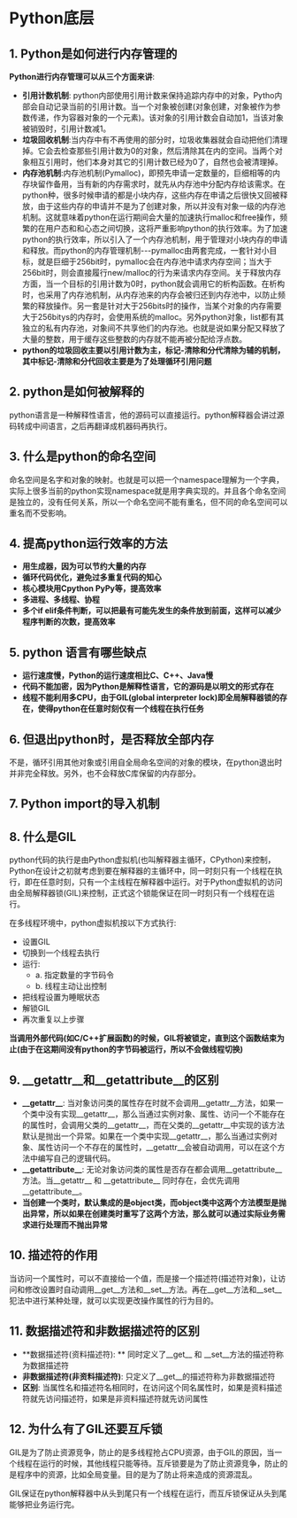 # Python底层

## 1. Python是如何进行内存管理的

**Python进行内存管理可以从三个方面来讲**:

- **引用计数机制**: python内部使用引用计数来保持追踪内存中的对象，Pytho内部会自动记录当前的引用计数。当一个对象被创建(对象创建，对象被作为参数传递，作为容器对象的一个元素)。该对象的引用计数会自动加1，当该对象被销毁时，引用计数减1。
- **垃圾回收机制**:当内存中有不再使用的部分时，垃圾收集器就会自动把他们清理掉。它会去检查那些引用计数为0的对象，然后清除其在内的空间。当两个对象相互引用时，他们本身对其它的引用计数已经为0了，自然也会被清理掉。
- **内存池机制**:内存池机制(Pymalloc)，即预先申请一定数量的，巨细相等的内存块留作备用，当有新的内存需求时，就先从内存池中分配内存给该需求。在python种，很多时候申请的都是小块内存，这些内存在申请之后很快又回被释放，由于这些内存的申请并不是为了创建对象，所以并没有对象一级的内存池机制。这就意味着python在运行期间会大量的加速执行malloc和free操作，频繁的在用户态和和心态之间切换，这将严重影响python的执行效率。为了加速python的执行效率，所以引入了一个内存池机制，用于管理对小块内存的申请和释放。而python的内存管理机制---pymalloc由两套完成，一套针对小目标，就是巨细于256bit时，pymalloc会在内存池中请求内存空间；当大于256bit时，则会直接履行new/malloc的行为来请求内存空间。关于释放内存方面，当一个目标的引用计数为0时，python就会调用它的析构函数。在析构时，也采用了内存池机制，从内存池来的内存会被归还到内存池中，以防止频繁的释放操作。另一套是针对大于256bits时的操作，当某个对象的内存需要大于256bitys的内存时，会使用系统的malloc。另外python对象，list都有其独立的私有内存池，对象间不共享他们的内存池。也就是说如果分配又释放了大量的整数，用于缓存这些整数的内存就不能再被分配给浮点数。
- **python的垃圾回收主要以引用计数为主，标记-清除和分代清除为辅的机制，其中标记-清除和分代回收主要是为了处理循环引用问题**

## 2. python是如何被解释的

python语言是一种解释性语言，他的源码可以直接运行。python解释器会讲过源码转成中间语言，之后再翻译成机器码再执行。

## 3. 什么是python的命名空间

命名空间是名字和对象的映射。也就是可以把一个namespace理解为一个字典，实际上很多当前的python实现namespace就是用字典实现的。并且各个命名空间是独立的，没有任何关系，所以一个命名空间不能有重名，但不同的命名空间可以重名而不受影响。

## 4. 提高python运行效率的方法

- **用生成器，因为可以节约大量的内存**
- **循环代码优化，避免过多重复代码的知心**
- **核心模块用Cpython PyPy等，提高效率**
- **多进程、多线程、协程**
- **多个if elif条件判断，可以把最有可能先发生的条件放到前面，这样可以减少程序判断的次数，提高效率**

## 5. python 语言有哪些缺点

- **运行速度慢，Python的运行速度相比C、C++、Java慢**
- **代码不能加密，因为Python是解释性语言，它的源码是以明文的形式存在**
- **线程不能利用多CPU，由于GIL(global interpreter lock)即全局解释器锁的存在，使得python在任意时刻仅有一个线程在执行任务**

## 6. 但退出python时，是否释放全部内存

不是，循环引用其他对象或引用自全局命名空间的对象的模块，在python退出时并非完全释放。另外，也不会释放C库保留的内存部分。

## 7. Python import的导入机制

## 8. 什么是GIL

python代码的执行是由Python虚拟机(也叫解释器主循环，CPython)来控制，Python在设计之初就考虑到要在解释器的主循环中，同一时刻只有一个线程在执行，即在任意时刻，只有一个主线程在解释器中运行。对于Python虚拟机的访问由全局解释器锁(GIL)来控制，正式这个锁能保证在同一时刻只有一个线程在运行。

在多线程环境中，python虚拟机按以下方式执行:

- 设置GIL
- 切换到一个线程去执行
- 运行:
  - a. 指定数量的字节码令
  - b. 线程主动让出控制
- 把线程设置为睡眠状态
- 解锁GIL
- 再次重复以上步骤

**当调用外部代码(如C/C++扩展函数)的时候，GIL将被锁定，直到这个函数结束为止(由于在这期间没有python的字节码被运行，所以不会做线程切换)**

## 9. \_\_getattr\_\_和\_\_getattribute\_\_的区别

- **\_\_getattr\_\_**: 当对象访问类的属性存在时就不会调用\_\_getattr\_\_方法，如果一个类中没有实现\_\_getattr\_\_，那么当通过实例对象、属性、访问一个不能存在的属性时，会调用父类的\_\_getattr\_\_，而在父类的\_\_getattr\_\_中实现的该方法默认是抛出一个异常。如果在一个类中实现\_\_getattr\_\_，那么当通过实例对象、属性访问一个不存在的属性时，\_\_getattr\_\_会被自动调用，可以在这个方法中编写自己的逻辑代码。
- **\_\_getattribute\_\_**: 无论对象访问类的属性是否存在都会调用\_\_getattribute\_\_方法。当\_\_getattr\_\_ 和 \_\_getattribute\_\_ 同时存在，会优先调用\_\_getattribute\_\_。
- **当创建一个类时，默认集成的是object类，而object类中这两个方法模型是抛出异常，所以如果在创建类时重写了这两个方法，那么就可以通过实际业务需求进行处理而不抛出异常**

## 10. 描述符的作用

当访问一个属性时，可以不直接给一个值，而是接一个描述符(描述符对象)，让访问和修改设置时自动调用\_\_get\_\_方法和\_\_set\_\_方法。再在\_\_get\_\_方法和\_\_set\_\_犯法中进行某种处理，就可以实现更改操作属性的行为目的。

## 11. 数据描述符和非数据描述符的区别

- **数据描述符(资料描述符): ** 同时定义了\_\_get\_\_ 和 \_\_set\_\_方法的描述符称为数据描述符
- **非数据描述符(非资料描述符)**: 只定义了\_\_get\_\_的描述符称为非数据描述符
- **区别**: 当属性名和描述符名相同时，在访问这个同名属性时，如果是资料描述符就先访问描述符，如果是非资料描述符就先访问属性

## 12. 为什么有了GIL还要互斥锁

GIL是为了防止资源竞争，防止的是多线程抢占CPU资源，由于GIL的原因，当一个线程在运行的时候，其他线程只能等待。互斥锁要是为了防止资源竞争，防止的是程序中的资源，比如全局变量。目的是为了防止将来造成的资源混乱。

GIL保证在python解释器中从头到尾只有一个线程在运行，而互斥锁保证从头到尾能够把业务运行完。



